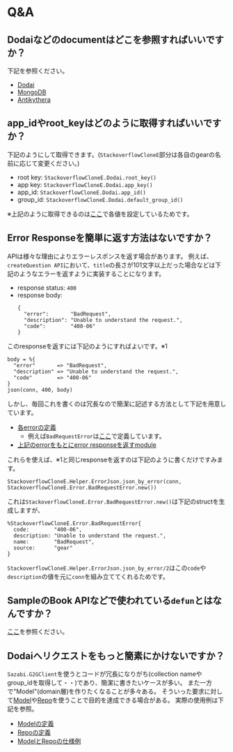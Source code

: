 # Q&A

## Dodaiなどのdocumentはどこを参照すればいいですか？

下記を参照ください。
* [Dodai](https://github.com/access-company/Dodai-doc)
* [MongoDB](https://docs.mongodb.com/v2.6/core/document/)
* [Antikythera](https://hexdocs.pm/antikythera/gear_developers.html#content)

## app_idやroot_keyはどのように取得すればいいですか？

下記のようにして取得できます。(`StackoverflowCloneE`部分は各自のgearの名前に応じて変更ください。)
* root key: `StackoverflowCloneE.Dodai.root_key()`
* app key: `StackoverflowCloneE.Dodai.app_key()`
* app_id: `StackoverflowCloneE.Dodai.app_id()`
* group_id: `StackoverflowCloneE.Dodai.default_group_id()`

※上記のように取得できるのは[ここ](../../lib/dodai.ex)で各値を設定しているためです。

## Error Responseを簡単に返す方法はないですか？

APIは様々な理由によりエラーレスポンスを返す場合があります。
例えば、`createQuestion API`において、`title`の長さが101文字以上だった場合などは下記のようなエラーを返すように実装することになります。
* response status: `400`
* response body:
  ```
  {
    "error":       "BadRequest",
    "description": "Unable to understand the request.",
    "code":        "400-06"
  }
  ```

このresponseを返すには下記のようにすればよいです。※1

```
body = %{
  "error"       => "BadRequest",
  "description" => "Unable to understand the request.",
  "code"        => "400-06"
}
json(conn, 400, body)
```

しかし、毎回これを書くのは冗長なので簡潔に記述する方法として下記を用意しています。
* [各errorの定義](../../lib/error.ex)
  * 例えば`BadRequestError`は[ここ](../../lib/error.ex#L21)で定義しています。
* [上記のerrorをもとにerror responseを返すmodule](../../web/helper/error_json.ex)

これらを使えば、※1と同じresponseを返すのは下記のように書くだけですみます。
```
StackoverflowCloneE.Helper.ErrorJson.json_by_error(conn, StackoverflowCloneE.Error.BadRequestError.new())
```

これは`StackoverflowCloneE.Error.BadRequestError.new()`は下記のstructを生成しますが、
```
%StackoverflowCloneE.Error.BadRequestError{
  code:        "400-06",
  description: "Unable to understand the request.",
  name:        "BadRequest",
  source:      "gear"
}
```
`StackoverflowCloneE.Helper.ErrorJson.json_by_error/2`はこの`code`や`description`の値を元に`conn`を組み立ててくれるためです。

## SampleのBook APIなどで使われている`defun`とはなんですか？

[ここ](./croma.md#defunの仕様例)を参照ください。

## Dodaiへリクエストをもっと簡素にかけないですか？

`Sazabi.G2GClient`を使うとコードが冗長になりがち(collection nameやgroup_idを取得して・・)であり、簡潔に書きたいケースが多い。
また一方で"Model"(domain層)を作りたくなることが多々ある。
そういった要求に対して[Model](https://github.com/access-company/antikythera_acs/tree/master/lib/acs/dodai/model)や[Repo](https://github.com/access-company/antikythera_acs/tree/master/lib/acs/dodai/repo)を使うことで目的を達成できる場合がある。
実際の使用例は下記を参照。
* [Modelの定義](http://gitbucket.tok.access-company.com:8080/Yu.Matsuzawa/yubot/blob/master/web/model/poll.ex)
* [Repoの定義](http://gitbucket.tok.access-company.com:8080/Yu.Matsuzawa/yubot/blob/master/web/repo/poll.ex)
* [ModelとRepoの仕様例](http://gitbucket.tok.access-company.com:8080/Yu.Matsuzawa/yubot/blob/c8abd525498df9bacc6586b96916c2ceb8587d21/web/controller/poll.ex#L18-L21)
